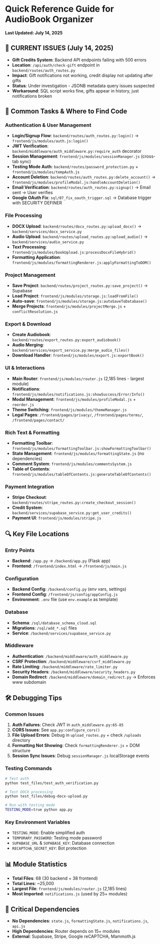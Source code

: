 # Quick Reference Guide for AudioBook Organizer
**Last Updated: July 14, 2025**

## 🚨 CURRENT ISSUES (July 14, 2025)
- **Gift Credits System**: Backend API endpoints failing with 500 errors
- **Location**: `/api/auth/check-gift` endpoint in `backend/routes/auth_routes.py`
- **Impact**: Gift notifications not working, credit display not updating after gifts
- **Status**: Under investigation - JSONB metadata query issues suspected
- **Workaround**: SQL script works fine, gifts appear in history, just notifications broken

## 🚀 Common Tasks & Where to Find Code

### Authentication & User Management
- **Login/Signup Flow**: `backend/routes/auth_routes.py:login()` → `frontend/js/modules/auth.js:login()`
- **JWT Verification**: `backend/middleware/auth_middleware.py:require_auth` decorator
- **Session Management**: `frontend/js/modules/sessionManager.js` (cross-tab sync)
- **Testing Mode Auth**: `backend/routes/password_protection.py` + `frontend/js/modules/tempAuth.js`
- **Account Deletion**: `backend/routes/auth_routes.py:delete_account()` → `frontend/js/modules/profileModal.js:handleAccountDeletion()`
- **Email Verification**: `backend/routes/auth_routes.py:signup()` → Email sent → User verifies
- **Google OAuth Fix**: `sql/07_fix_oauth_trigger.sql` → Database trigger with SECURITY DEFINER

### File Processing
- **DOCX Upload**: `backend/routes/docx_routes.py:upload_docx()` → `backend/services/docx_service.py`
- **Audio Upload**: `backend/routes/upload_routes.py:upload_audio()` → `backend/services/audio_service.py`
- **Text Processing**: `frontend/js/modules/bookUpload.js:processDocxFileHybrid()`
- **Formatting Application**: `frontend/js/modules/formattingRenderer.js:applyFormattingToDOM()`

### Project Management
- **Save Project**: `backend/routes/project_routes.py:save_project()` → Supabase
- **Load Project**: `frontend/js/modules/storage.js:loadFromFile()`
- **Auto-save**: `frontend/js/modules/storage.js:autoSaveToDatabase()`
- **Merge Projects**: `frontend/js/modules/projectMerge.js` + `conflictResolution.js`

### Export & Download
- **Create Audiobook**: `backend/routes/export_routes.py:export_audiobook()`
- **Audio Merging**: `backend/services/export_service.py:merge_audio_files()`
- **Download Handler**: `frontend/js/modules/export.js:exportBook()`

### UI & Interactions
- **Main Router**: `frontend/js/modules/router.js` (2,185 lines - largest module)
- **Notifications**: `frontend/js/modules/notifications.js:showSuccess/Error/Info()`
- **Modal Management**: `frontend/js/modules/profileModal.js` + `reorder.js`
- **Theme Switching**: `frontend/js/modules/themeManager.js`
- **Legal Pages**: `/frontend/pages/privacy/`, `/frontend/pages/terms/`, `/frontend/pages/contact/`

### Rich Text & Formatting
- **Formatting Toolbar**: `frontend/js/modules/formattingToolbar.js:showFormattingToolbar()`
- **State Management**: `frontend/js/modules/formattingState.js` (no dependencies)
- **Comment System**: `frontend/js/modules/commentsSystem.js`
- **Table of Contents**: `frontend/js/modules/tableOfContents.js:generateTableOfContents()`

### Payment Integration
- **Stripe Checkout**: `backend/routes/stripe_routes.py:create_checkout_session()`
- **Credit System**: `backend/services/supabase_service.py:get_user_credits()`
- **Payment UI**: `frontend/js/modules/stripe.js`

## 🔍 Key File Locations

### Entry Points
- **Backend**: `/app.py` → `/backend/app.py` (Flask app)
- **Frontend**: `/frontend/index.html` → `/frontend/js/main.js`

### Configuration
- **Backend Config**: `/backend/config.py` (env vars, settings)
- **Frontend Config**: `/frontend/js/config/appConfig.js`
- **Environment**: `.env` file (use `env.example` as template)

### Database
- **Schema**: `/sql/database_schema_cloud.sql`
- **Migrations**: `/sql/add_*.sql` files
- **Service**: `/backend/services/supabase_service.py`

### Middleware
- **Authentication**: `/backend/middleware/auth_middleware.py`
- **CSRF Protection**: `/backend/middleware/csrf_middleware.py`
- **Rate Limiting**: `/backend/middleware/rate_limiter.py`
- **Security Headers**: `/backend/middleware/security_headers.py`
- **Domain Redirect**: `/backend/middleware/domain_redirect.py` → Enforces www subdomain

## 🛠️ Debugging Tips

### Common Issues
1. **Auth Failures**: Check JWT in `auth_middleware.py:65-85`
2. **CORS Issues**: See `app.py:configure_cors()`
3. **File Upload Errors**: Debug in `upload_routes.py` + check `/uploads` directory
4. **Formatting Not Showing**: Check `formattingRenderer.js` + DOM structure
5. **Session Sync Issues**: Debug `sessionManager.js` localStorage events

### Testing Commands
```bash
# Test auth
python test_files/test_auth_verification.py

# Test DOCX processing
python test_files/debug-docx-upload.py

# Run with testing mode
TESTING_MODE=true python app.py
```

### Key Environment Variables
- `TESTING_MODE`: Enable simplified auth
- `TEMPORARY_PASSWORD`: Testing mode password
- `SUPABASE_URL` & `SUPABASE_KEY`: Database connection
- `RECAPTCHA_SECRET_KEY`: Bot protection

## 📊 Module Statistics
- **Total Files**: 68 (30 backend + 38 frontend)
- **Total Lines**: ~25,000
- **Largest File**: `frontend/js/modules/router.js` (2,185 lines)
- **Most Imported**: `notifications.js` (used by 25+ modules)

## 🔗 Critical Dependencies
- **No Dependencies**: `state.js`, `formattingState.js`, `notifications.js`, `api.js`
- **High Dependencies**: Router depends on 15+ modules
- **External**: Supabase, Stripe, Google reCAPTCHA, Mammoth.js